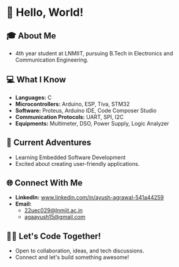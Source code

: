 # 👋 Hello, World!

## 🎓 About Me
- 4th year student at LNMIIT, pursuing B.Tech in Electronics and Communication Engineering.

## 💻 What I Know
- **Languages:** C
- **Microcontrollers:** Arduino, ESP, Tiva, STM32
- **Software:** Proteus, Arduino IDE, Code Composer Studio
- **Communication Protocols:** UART, SPI, I2C
- **Equipments:** Multimeter, DSO, Power Supply, Logic Analyzer

## 🚀 Current Adventures
- Learning Embedded Software Development
- Excited about creating user-friendly applications.

## 🌐 Connect With Me
- **LinkedIn:** www.linkedin.com/in/ayush-agrawal-541a44259
- **Email:**
  - 22uec029@lnmiit.ac.in
  - agaayush15@gmail.com

## 👩‍💻 Let's Code Together!
- Open to collaboration, ideas, and tech discussions.
- Connect and let's build something awesome!
